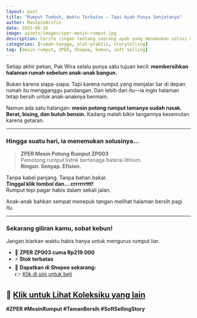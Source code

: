 ```yaml
---
layout: post
title: "Rumput Tumbuh, Waktu Terbatas – Tapi Ayah Punya Senjatanya"
author: MasIpinArifin
date: 2025-06-16
image: assets/images/zper-mesin-rumput.jpg
description: Cerita ringan tentang seorang ayah yang menemukan solusi membersihkan halaman dengan ZPER ZP003—mesin potong rumput elektrik praktis.
categories: [rumah-tangga, alat-praktis, storytelling]
tag: [mesin rumput, ZPER, Shopee, kebun, soft selling]
---
```

Setiap akhir pekan, Pak Wira selalu punya satu tujuan kecil: **membersihkan halaman rumah sebelum anak-anak bangun.**

Bukan karena siapa-siapa. Tapi karena rumput yang menjalar liar di depan rumah itu mengganggu pandangan. Dan lebih dari itu—ia ingin halaman tetap bersih untuk anak-anaknya bermain.

Namun ada satu halangan: **mesin potong rumput lamanya sudah rusak. Berat, bising, dan butuh bensin.** Kadang malah bikin tangannya kesemutan karena getaran.

---

### Hingga suatu hari, ia menemukan solusinya...

> **ZPER Mesin Potong Rumput ZP003**  
> Pemotong rumput listrik bertenaga baterai lithium.  
> **Ringan. Senyap. Efisien.**

Tanpa kabel panjang. Tanpa bahan bakar.  
**Tinggal klik tombol dan… crrrrrrttt!**  
Rumput tepi pagar habis dalam sekali jalan.

Anak-anak bahkan sempat menepuk tangan melihat halaman bersih pagi itu.

---

### Sekarang giliran kamu, sobat kebun!

Jangan biarkan waktu habis hanya untuk mengurus rumput liar.

- 🎯 **ZPER ZP003 cuma Rp219.000**  
- ⚡️ **Stok terbatas**  
- 🛒 **Dapatkan di Shopee sekarang:**  
👉 [Klik di sini untuk beli](https://s.shopee.co.id/2qIrOalfcW)

🌟 [Klik untuk Lihat Koleksiku yang lain](https://collshp.com/masipinarifin)
---

**#ZPER #MesinRumput #TamanBersih #SoftSellingStory**
